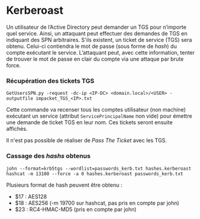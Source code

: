 # Kerberoast

Un utilisateur de l’Active Directory peut demander un TGS pour n’importe quel service. Ainsi, un attaquant peut effectuer des demandes de TGS en indiquant des SPN arbitraires. S'ils existent, un ticket de service (TGS) sera obtenu. Celui-ci contiendra le mot de passe (sous forme de _hash_) du compte exécutant le service. L’attaquant peut, avec cette information, tenter de trouver le mot de passe en clair du compte via une attaque par brute force.

### Récupération des tickets TGS

```
GetUsersSPN.py -request -dc-ip <IP-DC> <domain.local>/<USER> -outputfile impacket_TGS_<IP>.txt
```

Cette commande va recenser tous les comptes utilisateur (non machine) exécutant un service (attribut `ServicePrincipalName` non vide) pour émettre une demande de ticket TGS en leur nom. Ces tickets seront ensuite affichés.

Il n'est pas possible de réaliser de _Pass The Ticket_ avec les TGS.

### Cassage des _hashs_ obtenus

```
john --format=krb5tgs --wordlist=passwords_kerb.txt hashes.kerberoast
hashcat -m 13100 --force -a 0 hashes.kerberoast passwords_kerb.txt
```

Plusieurs format de hash peuvent être obtenu :

* $17 : AES128
* $18 : AES256 (-m 19700 sur hashcat, pas pris en compte par john)
* $23 : RC4-HMAC-MD5 (pris en compte par john)
